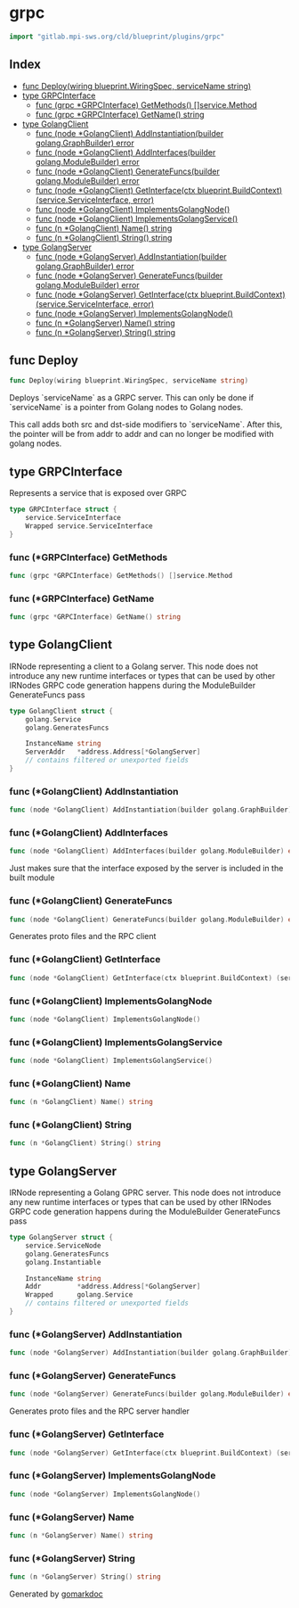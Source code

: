 <!-- Code generated by gomarkdoc. DO NOT EDIT -->

# grpc

```go
import "gitlab.mpi-sws.org/cld/blueprint/plugins/grpc"
```

## Index

- [func Deploy\(wiring blueprint.WiringSpec, serviceName string\)](<#Deploy>)
- [type GRPCInterface](<#GRPCInterface>)
  - [func \(grpc \*GRPCInterface\) GetMethods\(\) \[\]service.Method](<#GRPCInterface.GetMethods>)
  - [func \(grpc \*GRPCInterface\) GetName\(\) string](<#GRPCInterface.GetName>)
- [type GolangClient](<#GolangClient>)
  - [func \(node \*GolangClient\) AddInstantiation\(builder golang.GraphBuilder\) error](<#GolangClient.AddInstantiation>)
  - [func \(node \*GolangClient\) AddInterfaces\(builder golang.ModuleBuilder\) error](<#GolangClient.AddInterfaces>)
  - [func \(node \*GolangClient\) GenerateFuncs\(builder golang.ModuleBuilder\) error](<#GolangClient.GenerateFuncs>)
  - [func \(node \*GolangClient\) GetInterface\(ctx blueprint.BuildContext\) \(service.ServiceInterface, error\)](<#GolangClient.GetInterface>)
  - [func \(node \*GolangClient\) ImplementsGolangNode\(\)](<#GolangClient.ImplementsGolangNode>)
  - [func \(node \*GolangClient\) ImplementsGolangService\(\)](<#GolangClient.ImplementsGolangService>)
  - [func \(n \*GolangClient\) Name\(\) string](<#GolangClient.Name>)
  - [func \(n \*GolangClient\) String\(\) string](<#GolangClient.String>)
- [type GolangServer](<#GolangServer>)
  - [func \(node \*GolangServer\) AddInstantiation\(builder golang.GraphBuilder\) error](<#GolangServer.AddInstantiation>)
  - [func \(node \*GolangServer\) GenerateFuncs\(builder golang.ModuleBuilder\) error](<#GolangServer.GenerateFuncs>)
  - [func \(node \*GolangServer\) GetInterface\(ctx blueprint.BuildContext\) \(service.ServiceInterface, error\)](<#GolangServer.GetInterface>)
  - [func \(node \*GolangServer\) ImplementsGolangNode\(\)](<#GolangServer.ImplementsGolangNode>)
  - [func \(n \*GolangServer\) Name\(\) string](<#GolangServer.Name>)
  - [func \(n \*GolangServer\) String\(\) string](<#GolangServer.String>)


<a name="Deploy"></a>
## func Deploy

```go
func Deploy(wiring blueprint.WiringSpec, serviceName string)
```

Deploys \`serviceName\` as a GRPC server. This can only be done if \`serviceName\` is a pointer from Golang nodes to Golang nodes.

This call adds both src and dst\-side modifiers to \`serviceName\`. After this, the pointer will be from addr to addr and can no longer be modified with golang nodes.

<a name="GRPCInterface"></a>
## type GRPCInterface

Represents a service that is exposed over GRPC

```go
type GRPCInterface struct {
    service.ServiceInterface
    Wrapped service.ServiceInterface
}
```

<a name="GRPCInterface.GetMethods"></a>
### func \(\*GRPCInterface\) GetMethods

```go
func (grpc *GRPCInterface) GetMethods() []service.Method
```



<a name="GRPCInterface.GetName"></a>
### func \(\*GRPCInterface\) GetName

```go
func (grpc *GRPCInterface) GetName() string
```



<a name="GolangClient"></a>
## type GolangClient

IRNode representing a client to a Golang server. This node does not introduce any new runtime interfaces or types that can be used by other IRNodes GRPC code generation happens during the ModuleBuilder GenerateFuncs pass

```go
type GolangClient struct {
    golang.Service
    golang.GeneratesFuncs

    InstanceName string
    ServerAddr   *address.Address[*GolangServer]
    // contains filtered or unexported fields
}
```

<a name="GolangClient.AddInstantiation"></a>
### func \(\*GolangClient\) AddInstantiation

```go
func (node *GolangClient) AddInstantiation(builder golang.GraphBuilder) error
```



<a name="GolangClient.AddInterfaces"></a>
### func \(\*GolangClient\) AddInterfaces

```go
func (node *GolangClient) AddInterfaces(builder golang.ModuleBuilder) error
```

Just makes sure that the interface exposed by the server is included in the built module

<a name="GolangClient.GenerateFuncs"></a>
### func \(\*GolangClient\) GenerateFuncs

```go
func (node *GolangClient) GenerateFuncs(builder golang.ModuleBuilder) error
```

Generates proto files and the RPC client

<a name="GolangClient.GetInterface"></a>
### func \(\*GolangClient\) GetInterface

```go
func (node *GolangClient) GetInterface(ctx blueprint.BuildContext) (service.ServiceInterface, error)
```



<a name="GolangClient.ImplementsGolangNode"></a>
### func \(\*GolangClient\) ImplementsGolangNode

```go
func (node *GolangClient) ImplementsGolangNode()
```



<a name="GolangClient.ImplementsGolangService"></a>
### func \(\*GolangClient\) ImplementsGolangService

```go
func (node *GolangClient) ImplementsGolangService()
```



<a name="GolangClient.Name"></a>
### func \(\*GolangClient\) Name

```go
func (n *GolangClient) Name() string
```



<a name="GolangClient.String"></a>
### func \(\*GolangClient\) String

```go
func (n *GolangClient) String() string
```



<a name="GolangServer"></a>
## type GolangServer

IRNode representing a Golang GPRC server. This node does not introduce any new runtime interfaces or types that can be used by other IRNodes GRPC code generation happens during the ModuleBuilder GenerateFuncs pass

```go
type GolangServer struct {
    service.ServiceNode
    golang.GeneratesFuncs
    golang.Instantiable

    InstanceName string
    Addr         *address.Address[*GolangServer]
    Wrapped      golang.Service
    // contains filtered or unexported fields
}
```

<a name="GolangServer.AddInstantiation"></a>
### func \(\*GolangServer\) AddInstantiation

```go
func (node *GolangServer) AddInstantiation(builder golang.GraphBuilder) error
```



<a name="GolangServer.GenerateFuncs"></a>
### func \(\*GolangServer\) GenerateFuncs

```go
func (node *GolangServer) GenerateFuncs(builder golang.ModuleBuilder) error
```

Generates proto files and the RPC server handler

<a name="GolangServer.GetInterface"></a>
### func \(\*GolangServer\) GetInterface

```go
func (node *GolangServer) GetInterface(ctx blueprint.BuildContext) (service.ServiceInterface, error)
```



<a name="GolangServer.ImplementsGolangNode"></a>
### func \(\*GolangServer\) ImplementsGolangNode

```go
func (node *GolangServer) ImplementsGolangNode()
```



<a name="GolangServer.Name"></a>
### func \(\*GolangServer\) Name

```go
func (n *GolangServer) Name() string
```



<a name="GolangServer.String"></a>
### func \(\*GolangServer\) String

```go
func (n *GolangServer) String() string
```



Generated by [gomarkdoc](<https://github.com/princjef/gomarkdoc>)
